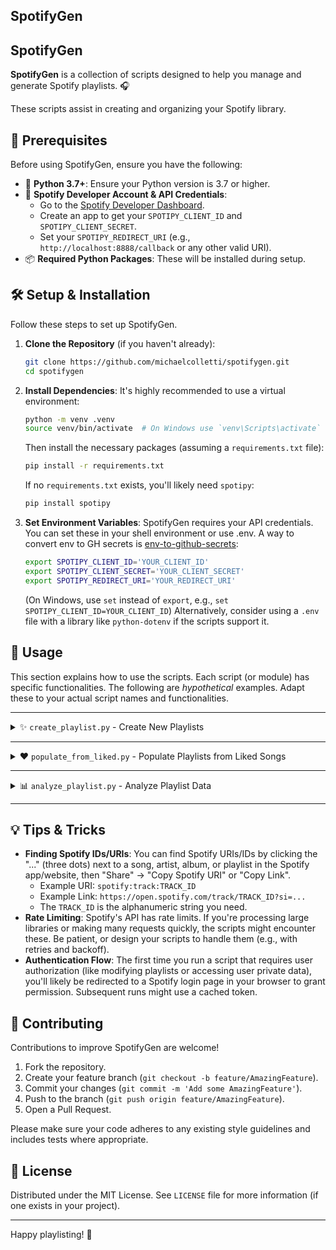 ## SpotifyGen 
## SpotifyGen
**SpotifyGen** is a collection of scripts designed to help you manage and generate Spotify playlists. 🎧

These scripts assist in creating and organizing your Spotify library.

## 🚦 Prerequisites

Before using SpotifyGen, ensure you have the following:

*   🐍 **Python 3.7+**: Ensure your Python version is 3.7 or higher.
*   🔑 **Spotify Developer Account & API Credentials**:
    *   Go to the [Spotify Developer Dashboard](https://developer.spotify.com/dashboard/).
    *   Create an app to get your `SPOTIPY_CLIENT_ID` and `SPOTIPY_CLIENT_SECRET`.
    *   Set your `SPOTIPY_REDIRECT_URI` (e.g., `http://localhost:8888/callback` or any other valid URI).
*   📦 **Required Python Packages**: These will be installed during setup.

## 🛠️ Setup & Installation

Follow these steps to set up SpotifyGen.

1.  **Clone the Repository** (if you haven't already):
    ```bash
    git clone https://github.com/michaelcolletti/spotifygen.git
    cd spotifygen
    ```

2.  **Install Dependencies**:
    It's highly recommended to use a virtual environment:
    ```bash
    python -m venv .venv
    source venv/bin/activate  # On Windows use `venv\Scripts\activate`
    ```
    Then install the necessary packages (assuming a `requirements.txt` file):
    ```bash
    pip install -r requirements.txt
    ```
    If no `requirements.txt` exists, you'll likely need `spotipy`:
    ```bash
    pip install spotipy
    ```

3.  **Set Environment Variables**:
    SpotifyGen requires your API credentials. You can set these in your shell environment or use .env. A way to convert env to GH secrets is [env-to-github-secrets](https://github.com/michaelcolletti/env-to-github-secrets/):
    ```bash
    export SPOTIPY_CLIENT_ID='YOUR_CLIENT_ID'
    export SPOTIPY_CLIENT_SECRET='YOUR_CLIENT_SECRET'
    export SPOTIPY_REDIRECT_URI='YOUR_REDIRECT_URI'
    ```
    (On Windows, use `set` instead of `export`, e.g., `set SPOTIPY_CLIENT_ID=YOUR_CLIENT_ID`)
    Alternatively, consider using a `.env` file with a library like `python-dotenv` if the scripts support it.

## 🚀 Usage

This section explains how to use the scripts. Each script (or module) has specific functionalities. The following are *hypothetical* examples. Adapt these to your actual script names and functionalities.

---

<details>
<summary>✨ <code>create_playlist.py</code> - Create New Playlists</summary>

This script creates new playlists based on specified artists, genres, or tracks.

**How it Works:**
Provide seed artists, genres, and/or tracks, and the script will use Spotify's recommendation engine to generate a list of songs.

**Command Line Arguments (Example):**

*   `--name TEXT`: Name of the new playlist (Required).
*   `--seeds-artists TEXT,...`: Comma-separated list of Spotify artist IDs or names.
*   `--seeds-genres TEXT,...`: Comma-separated list of Spotify genre strings (e.g., "pop,rock,indie").
*   `--seeds-tracks TEXT,...`: Comma-separated list of Spotify track IDs.
*   `--limit INTEGER`: Number of tracks to add (Default: 20).
*   `--public BOOLEAN`: Make playlist public (Default: True, use `--no-public` for False).
*   `--description TEXT`: Playlist description.

**Example:**
Create a 30-track public playlist named "Indie Vibes" based on artists "Bon Iver", "The National", and the genre "indie-folk".

```bash
python scripts/create_playlist.py \
  --name "Indie Vibes" \
  --seeds-artists "Bon Iver,The National" \
  --seeds-genres "indie-folk" \
  --limit 30 \
  --description "Chill indie folk tunes for a rainy day."
```
</details>

---

<details>
<summary>❤️ <code>populate_from_liked.py</code> - Populate Playlists from Liked Songs</summary>

This script filters your liked songs based on specific criteria and adds matching tracks to a target playlist. This is useful for creating mood-based playlists from your existing favorites.

**How it Works:**
Specify criteria like genre, artist, or audio features (e.g., danceability, energy) to filter your liked songs.

**Command Line Arguments (Example):**

*   `--playlist-id TEXT`: ID of the playlist to add tracks to (Required).
*   `--min-danceability FLOAT`: Minimum danceability (0.0 to 1.0).
*   `--max-valence FLOAT`: Maximum valence (musical positiveness, 0.0 to 1.0).
*   `--artist TEXT`: Filter by a specific artist name.
*   `--genre TEXT`: Filter by a specific genre (Note: Spotify's genre tagging on tracks can be broad).
*   `--limit INTEGER`: Max number of tracks to add from liked songs (Default: 50).

**Example:**
Add up to 25 highly danceable tracks by "Daft Punk" from your liked songs to the playlist with ID `37i9dQZF1DXcBWIGoYBM5M`.

```bash
python scripts/populate_from_liked.py \
  --playlist-id "37i9dQZF1DXcBWIGoYBM5M" \
  --artist "Daft Punk" \
  --min-danceability 0.7 \
  --limit 25
```
</details>

---

<details>
<summary>📊 <code>analyze_playlist.py</code> - Analyze Playlist Data</summary>

This script provides statistics and audio feature averages for a given playlist. For example, you can find the average danceability of a workout mix or the most common artist in a "Chill Focus" playlist.

**How it Works:**
Provide a playlist ID, and the script will output statistics and audio feature averages.

**Command Line Arguments (Example):**

*   `--playlist-id TEXT`: ID of the playlist to analyze (Required).
*   `--output-format TEXT`: Output format (`json`, `csv`, `pretty`) (Default: `pretty`).

**Example:**
Analyze the playlist `37i9dQZF1DX4sWSpwq3LiO` and display the results in a human-readable format.

```bash
python scripts/analyze_playlist.py \
  --playlist-id "37i9dQZF1DX4sWSpwq3LiO" \
  --output-format pretty
```
This might show you:
*   Total Tracks: 50
*   Average Danceability: 0.65
*   Average Energy: 0.72
*   Top 3 Artists: Artist A (5 tracks), Artist B (4 tracks), Artist C (3 tracks)
*   Top 3 Genres (derived from artists): pop, electro-pop, dance
</details>

---

## 💡 Tips & Tricks

*   **Finding Spotify IDs/URIs**: You can find Spotify URIs/IDs by clicking the "..." (three dots) next to a song, artist, album, or playlist in the Spotify app/website, then "Share" -> "Copy Spotify URI" or "Copy Link".
    *   Example URI: `spotify:track:TRACK_ID`
    *   Example Link: `https://open.spotify.com/track/TRACK_ID?si=...`
    *   The `TRACK_ID` is the alphanumeric string you need.
*   **Rate Limiting**: Spotify's API has rate limits. If you're processing large libraries or making many requests quickly, the scripts might encounter these. Be patient, or design your scripts to handle them (e.g., with retries and backoff).
*   **Authentication Flow**: The first time you run a script that requires user authorization (like modifying playlists or accessing user private data), you'll likely be redirected to a Spotify login page in your browser to grant permission. Subsequent runs might use a cached token.

## 🤝 Contributing

Contributions to improve SpotifyGen are welcome!
1.  Fork the repository.
2.  Create your feature branch (`git checkout -b feature/AmazingFeature`).
3.  Commit your changes (`git commit -m 'Add some AmazingFeature'`).
4.  Push to the branch (`git push origin feature/AmazingFeature`).
5.  Open a Pull Request.

Please make sure your code adheres to any existing style guidelines and includes tests where appropriate.

## 📜 License

Distributed under the MIT License. See `LICENSE` file for more information (if one exists in your project).

---

Happy playlisting! 🎉